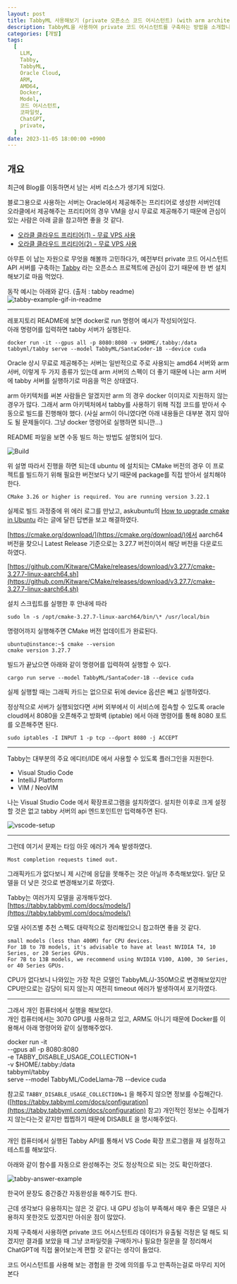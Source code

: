 ```yaml
---
layout: post
title: TabbyML 사용해보기 (private 오픈소스 코드 어시스턴트) (with arm architecture)
description: TabbyML을 사용하여 private 코드 어시스턴트를 구축하는 방법을 소개합니다. Oracle 클라우드의 무료 VPS를 활용해 ARM 아키텍처에서 Tabby를 설치하고, Docker를 통해 서버를 실행하는 과정을 설명합니다. CMake 버전 문제를 해결하고, 다양한 모델을 테스트했지만 성능에 아쉬움이 남았습니다. 개인 컴퓨터에서 GPU를 활용해 Tabby API를 재설정하고 자동 완성 기능을 확인했으나, 코파일럿이나 ChatGPT를 사용하는 것이 더 효율적일 것이라는 결론을 내렸습니다.
categories: [개발]
tags:
  [
    LLM,
    Tabby,
    TabbyML,
    Oracle Cloud,
    ARM,
    AMD64,
    Docker,
    Model,
    코드 어시스턴트,
    코파일럿,
    ChatGPT,
    private,
  ]
date: 2023-11-05 18:00:00 +0900
---
```


## 개요

최근에 Blog를 이동하면서 남는 서버 리소스가 생기게 되었다.

블로그용으로 사용하는 서버는 Oracle에서 제공해주는 프리티어로 생성한 서버인데  
오라클에서 제공해주는 프리티어의 경우 VM을 상시 무료로 제공해주기 때문에 관심이 있는 사람은 아래 글을 참고하면 좋을 것 같다.

- [오라클 클라우드 프리티어(1) - 무료 VPS 사용](https://hoing.io/archives/304)
- [오라클 클라우드 프리티어(2) - 무료 VPS 사용](https://hoing.io/archives/318)

아무튼 이 남는 자원으로 무엇을 해볼까 고민하다가, 예전부터 private 코드 어시스턴트 API 서버를 구축하는 [Tabby](https://github.com/TabbyML/tabby) 라는 오픈소스 프로젝트에 관심이 갔기 때문에 한 번 설치해보기로 마음 먹었다.

동작 예시는 아래와 같다. (출처 : tabby readme)
![tabby-example-gif-in-readme](/assets/images/2023-11-05-tabby/tabby-example-gif-in-readme.gif)

---

레포지토리 README에 보면 docker로 run 명령어 예시가 작성되어있다.  
아래 명령어를 입력하면 tabby 서버가 실행된다.

```
docker run -it --gpus all -p 8080:8080 -v $HOME/.tabby:/data tabbyml/tabby serve --model TabbyML/SantaCoder-1B --device cuda
```

Oracle 상시 무료로 제공해주는 서버는 일반적으로 주로 사용되는 amd64 서버와 arm 서버, 이렇게 두 가지 종류가 있는데 arm 서버의 스펙이 더 좋기 때문에 나는 arm 서버에 tabby 서버를 실행하기로 마음을 먹은 상태였다.

arm 아키텍처를 써본 사람들은 알겠지만 arm 의 경우 docker 이미지로 지원하지 않는 경우가 많다. 그래서 arm 아키텍처에서 tabby를 사용하기 위해 직접 코드를 받아서 수동으로 빌드를 진행해야 했다. (사실 arm이 아니였다면 아래 내용들은 대부분 겪지 않아도 될 문제들이다. 그냥 docker 명령어로 실행하면 되니깐...)

README 파일을 보면 수동 빌드 하는 방법도 설명되어 있다.

![Build](/assets/images/2023-11-05-tabby/build.png)

위 설명 따라서 진행을 하면 되는데 ubuntu 에 설치되는 CMake 버전의 경우 이 프로젝트를 빌드하기 위해 필요한 버전보다 낮기 때문에 package를 직접 받아서 설치해야 한다.

```
CMake 3.26 or higher is required. You are running version 3.22.1
```

실제로 빌드 과정중에 위 에러 로그를 만났고, askubuntu의 [How to upgrade cmake in Ubuntu](https://askubuntu.com/a/829311) 라는 글에 달린 답변을 보고 해결하였다.

[https://cmake.org/download/](https://cmake.org/download/)에서 aarch64 버전을 찾으니 Latest Release 기준으로는 3.27.7 버전이여서 해당 버전을 다운로드 하였다.

[https://github.com/Kitware/CMake/releases/download/v3.27.7/cmake-3.27.7-linux-aarch64.sh](https://github.com/Kitware/CMake/releases/download/v3.27.7/cmake-3.27.7-linux-aarch64.sh)

설치 스크립트를 실행한 후 안내에 따라

```
sudo ln -s /opt/cmake-3.27.7-linux-aarch64/bin/\* /usr/local/bin
```

명령어까지 실행해주면 CMake 버전 업데이트가 완료된다.

```
ubuntu@instance:~$ cmake --version
cmake version 3.27.7
```

빌드가 끝났으면 아래와 같이 명령어를 입력하여 실행할 수 있다.

```
cargo run serve --model TabbyML/SantaCoder-1B --device cuda
```

실제 실행할 때는 그래픽 카드는 없으므로 뒤에 device 옵션은 빼고 실행하였다.

정상적으로 서버가 실행되었다면 서버 외부에서 이 서비스에 접속할 수 있도록
oracle cloud에서 8080을 오픈해주고 방화벽 (iptable) 에서 아래 명령어를 통해 8080 포트를 오픈해주면 된다.

```
sudo iptables -I INPUT 1 -p tcp --dport 8080 -j ACCEPT
```

---

Tabby는 대부분의 주요 에디터/IDE 에서 사용할 수 있도록 플러그인을 지원한다.

- Visual Studio Code
- IntelliJ Platform
- VIM / NeoVIM

나는 Visual Studio Code 에서 확장프로그램을 설치하였다.
설치한 이후로 크게 설정할 것은 없고 tabby 서버의 api 엔드포인트만 입력해주면 된다.

![vscode-setup](/assets/images/2023-11-05-tabby/vscode-setup.png)

---

그런데 여기서 문제는 타임 아웃 에러가 계속 발생하였다.

```
Most completion requests timed out.
```

그래픽카드가 없다보니 제 시간에 응답을 못해주는 것은 아닐까 추측해보았다.
일단 모델을 더 낮은 것으로 변경해보기로 하였다.

Tabby는 여러가지 모델을 공개해두었다.  
[https://tabby.tabbyml.com/docs/models/](https://tabby.tabbyml.com/docs/models/)

모델 사이즈별 추천 스펙도 대략적으로 정리해있으니 참고하면 좋을 것 같다.

```
small models (less than 400M) for CPU devices.
For 1B to 7B models, it's advisable to have at least NVIDIA T4, 10 Series, or 20 Series GPUs.
For 7B to 13B models, we recommend using NVIDIA V100, A100, 30 Series, or 40 Series GPUs.
```

CPU가 없다보니 나와있는 가장 작은 모델인 TabbyML/J-350M으로 변경해보았지만
CPU만으로는 감당이 되지 않는지 여전히 timeout 에러가 발생하여서 포기하였다.

---

그래서 개인 컴퓨터에서 실행을 해보았다.  
개인 컴퓨터에서는 3070 GPU를 사용하고 있고, ARM도 아니기 때문에 Docker를 이용해서 아래 명령어와 같이 실행해주었다.

docker run -it \
 --gpus all -p 8080:8080 \
 -e TABBY_DISABLE_USAGE_COLLECTION=1 \
 -v $HOME/.tabby:/data \
 tabbyml/tabby \
 serve --model TabbyML/CodeLlama-7B --device cuda

참고로 `TABBY_DISABLE_USAGE_COLLECTION=1` 을 해주지 않으면 정보를 수집해간다. ([https://tabby.tabbyml.com/docs/configuration](https://tabby.tabbyml.com/docs/configuration) 참고)
개인적인 정보는 수집해가지 않는다는것 같지만 찝찝하기 때문에 DISABLE 을 명시해주었다.

---

개인 컴퓨터에서 실행된 Tabby API를 통해서 VS Code 확장 프로그램을 재 설정하고 테스트를 해보았다.

아래와 같이 함수를 자동으로 완성해주는 것도 정상적으로 되는 것도 확인하였다.

![tabby-answer-example](/assets/images/2023-11-05-tabby/tabby-answer-example.png)

한국어 문장도 중간중간 자동완성을 해주기도 한다.

근데 생각보다 유용하지는 않은 것 같다.
내 GPU 성능이 부족해서 매우 좋은 모델은 사용하지 못한것도 있겠지만 아쉬운 점이 많았다.

자체 구축해서 사용하면 private 코드 어시스턴트라 데이터가 유출될 걱정은 덜 해도 되겠지만
결과를 보았을 때 그냥 코파일럿을 구매하거나 필요한 질문을 잘 정리해서 ChatGPT에 직접 물어보는게 편할 것 같다는 생각이 들었다.

코드 어시스턴트를 사용해 보는 경험을 한 것에 의의를 두고 만족하는걸로 마무리 지어본다
